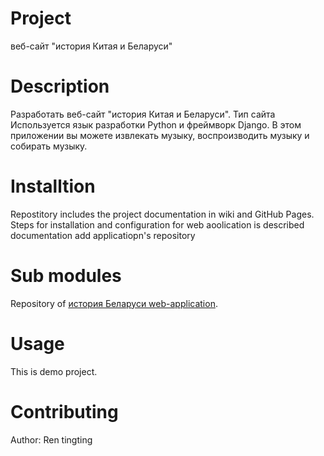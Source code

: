 # Project 

веб-сайт "история Китая и Беларуси"

# Description

Разработать веб-сайт "история Китая и Беларуси". Тип сайта 
Используется язык разработки Python и фреймворк Django. 
В этом приложении вы можете извлекать музыку, воспроизводить музыку и собирать музыку. 

# Installtion

Repostitory includes the project documentation in wiki and GitHub Pages.
Steps for installation and configuration for web aoolication is described documentation add applicatiopn's repository

# Sub modules

Repository of [история Беларуси web-application](https://github.com/fpmi-hci-2023/project12b-web-renttt). 

# Usage

This is demo project.

# Contributing

Author: Ren tingting
